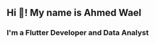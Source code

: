 <h2 align="left">Hi 👋! My name is Ahmed Wael</h2>


<h3 align="left">I'm a Flutter Developer and Data Analyst</h3>


